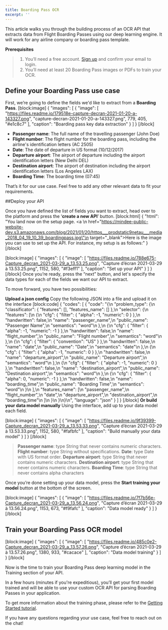 ```yaml
---
title: Boarding Pass OCR
excerpt: ''
---
```

This article walks you through the building process of an OCR API that extracts data from Flight Boarding Passes using our deep learning engine. It will work for any airline company or boarding pass template. 

**Prerequisites** 
> 1. You’ll need a free account. [Sign up](https://platform.mindee.com/signup) and confirm your email to login.
> 2. You’ll need at least 20 Boarding Pass images or PDFs to train your OCR.

## Define your Boarding Pass use case
 

First, we’re going to define the fields we'd like to extract from a **Boarding Pass**. 
[block:image]
{
  "images": [
    {
      "image": [
        "https://files.readme.io/179518e-capture-decran-2021-01-20-a-143327.png",
        "capture-decran-2021-01-20-a-143327.png",
        779,
        405,
        "#e1c8c7"
      ],
      "caption": "Boarding pass key data extraction"
    }
  ]
}
[/block]
 

  *  **Passenger name**: The full name of the travelling passenger (John Doe)
  *  **Flight number**: The flight number for the boarding pass, including the airline's identification letters (AC 2505)
  *  **Date**: The date of departure in US format (10/12/2017)
  *  **Departure airport**: The airport of departure including the airport identification letters (New Delhi DEL)
  * **Destination airport**: The airport of destination including the airport identification letters (Los Angeles LAX)
  *   **Boarding Time**: The boarding time (07:45)

That’s it for our use case. Feel free to add any other relevant data to fit your requirements.

##Deploy your API
 

Once you have defined the list of fields you want to extract, head over to the platform and press the ‘**create a new API**’ button.
[block:html]
{
  "html": "You land now on the setup page. <a \n   href=\"https://mindee-public-website-dev.s3.amazonaws.com/blog/2021/01/20/https___prodstatic9netau___media_2018_04_19_10_39_boardingpass.jpg\"\n   target=\"_blank\">Here is the image</a> you can use to set up the API. For instance, my setup is as follows:"
}
[/block]

[block:image]
{
  "images": [
    {
      "image": [
        "https://files.readme.io/788e675-Capture_decran_2021-03-29_a_13.53.25.png",
        "Capture d’écran 2021-03-29 à 13.53.25.png",
        1152,
        580,
        "#f3eff1"
      ],
      "caption": "Set up your API"
    }
  ]
}
[/block]
 Once you’re ready, press the “next” button, and let's specify the data types for each of the fields we want our API to extract.

To move forward, you have two possibilities:

**Upload a json config**
Copy the following JSON into a file and upload it on the interface
[block:code]
{
  "codes": [
    {
      "code": "{\n  \"problem_type\": {\n    \"classificator\": { \"features\": [], \"features_name\": [] },\n    \"selector\": {\n      \"features\": [\n        {\n          \"cfg\": { \"filter\": { \"alpha\": -1, \"numeric\": 0 } },\n          \"handwritten\": false,\n          \"name\": \"passenger_name\",\n          \"public_name\": \"Passenger Name\",\n          \"semantics\": \"word\"\n        },\n        {\n          \"cfg\": { \"filter\": { \"alpha\": -1, \"numeric\": -1 } },\n          \"handwritten\": false,\n          \"name\": \"flight_number\",\n          \"public_name\": \"Flight number\",\n          \"semantics\": \"word\"\n        },\n        {\n          \"cfg\": { \"filter\": { \"convention\": \"US\" } },\n          \"handwritten\": false,\n          \"name\": \"date\",\n          \"public_name\": \"Date\",\n          \"semantics\": \"date\"\n        },\n        {\n          \"cfg\": { \"filter\": { \"alpha\": -1, \"numeric\": 0 } },\n          \"handwritten\": false,\n          \"name\": \"departure_airport\",\n          \"public_name\": \"Departure airport\",\n          \"semantics\": \"word\"\n        },\n        {\n          \"cfg\": { \"filter\": { \"alpha\": -1, \"numeric\": 0 } },\n          \"handwritten\": false,\n          \"name\": \"destination_airport\",\n          \"public_name\": \"Destination airport\",\n          \"semantics\": \"word\"\n        },\n        {\n          \"cfg\": { \"filter\": { \"alpha\": 0, \"numeric\": -1 } },\n          \"handwritten\": false,\n          \"name\": \"boarding_time\",\n          \"public_name\": \"Boarding Time\",\n          \"semantics\": \"word\"\n        }\n      ],\n      \"features_name\": [\n        \"passenger_name\",\n        \"flight_number\",\n        \"date\",\n        \"departure_airport\",\n        \"destination_airport\",\n        \"boarding_time\"\n      ]\n    }\n  }\n}\n",
      "language": "json"
    }
  ]
}
[/block]
**Or build your data model manually**
Using the interface, add up to your data model each field.



[block:image]
{
  "images": [
    {
      "image": [
        "https://files.readme.io/9f39399-Capture_decran_2021-03-29_a_13.53.33.png",
        "Capture d’écran 2021-03-29 à 13.53.33.png",
        1152,
        580,
        "#fafbfc"
      ],
      "caption": "Build manually your data model"
    }
  ]
}
[/block]
> **Passenger name**: type String that never contains numeric characters.
> **Flight number**: type String without specifications. 
> **Date**: type Date with US format order.
> **Departure airport**: type String that never contains numeric characters.
> **Destination airport**: type String that never contains numeric characters.
> **Boarding Time**: type String that never contains alpha characters

 

 

Once you’re done setting up your data model, press the **Start training your model** button at the bottom of the screen.

 
[block:image]
{
  "images": [
    {
      "image": [
        "https://files.readme.io/7f7b56e-Capture_decran_2021-03-29_a_13.56.24.png",
        "Capture d’écran 2021-03-29 à 13.56.24.png",
        1153,
        673,
        "#f9fafc"
      ],
      "caption": "Data model ready"
    }
  ]
}
[/block]
 

## Train your Boarding Pass OCR model
 


[block:image]
{
  "images": [
    {
      "image": [
        "https://files.readme.io/485c0e2-Capture_decran_2021-03-29_a_13.57.26.png",
        "Capture d’écran 2021-03-29 à 13.57.26.png",
        1380,
        933,
        "#cacace"
      ],
      "caption": "Data model training"
    }
  ]
}
[/block]
 

 

 

Now is the time to train your Boarding Pass deep learning model in the Training section of your API. 

 

 

In a few hours (minutes if you're expeditious), you’ll get your first model trained and will be able to use your custom OCR API for parsing Boarding Passes in your application.

 

To get more information about the training phase, please refer to the [Getting Started tutorial](doc:build-your-first-document-parsing-api).

If you have any questions regarding your use case, feel free to reach out on the chat!